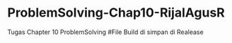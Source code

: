 # ProblemSolving-Chap10-RijalAgusR
 Tugas Chapter 10 ProblemSolving
#File Build di simpan di Realease
